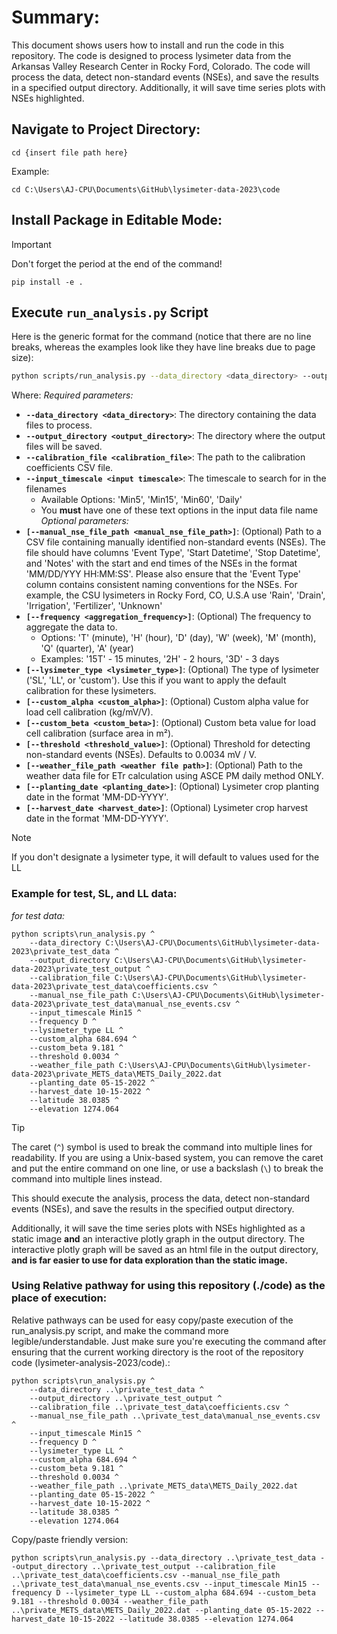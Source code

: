 # Summary:
This document shows users how to install and run the code in this repository.  The code is designed to process lysimeter data from the Arkansas Valley Research Center in Rocky Ford, Colorado.  The code will process the data, detect non-standard events (NSEs), and save the results in a specified output directory.  Additionally, it will save time series plots with NSEs highlighted.

## Navigate to Project Directory:
```
cd {insert file path here}
```

Example:
```
cd C:\Users\AJ-CPU\Documents\GitHub\lysimeter-data-2023\code
```

## Install Package in Editable Mode:
> [!IMPORTANT]
> Don't forget the period at the end of the command!

```
pip install -e .
```

## Execute ```run_analysis.py``` Script

Here is the generic format for the command (notice that there are no line breaks, whereas the examples look like they have line breaks due to page size):
```bash
python scripts/run_analysis.py --data_directory <data_directory> --output_directory <output_directory> --calibration_file <calibration_file> --input_timescale <input_timescale> --frequency <aggregation_frequency> --lysimeter_type <lysimeter_type> --custom_alpha <custom_alpha> --custom_beta <custom_beta> --threshold <threshold_value>

```
Where:
*Required parameters:*
- **`--data_directory <data_directory>`**: The directory containing the data files to process.
- **`--output_directory <output_directory>`**: The directory where the output files will be saved.
- **`--calibration_file <calibration_file>`**: The path to the calibration coefficients CSV file.
- **`--input_timescale <input timescale>`**: The timescale to search for in the filenames 
    - Available Options: 'Min5', 'Min15', 'Min60', 'Daily'
    - You **must** have one of these text options in the input data file name
*Optional parameters:*
- **`[--manual_nse_file_path <manual_nse_file_path>]`**: (Optional) Path to a CSV file containing manually identified non-standard events (NSEs). The file should have columns 'Event Type', 'Start Datetime', 'Stop Datetime', and 'Notes' with the start and end times of the NSEs in the format 'MM/DD/YYY HH:MM:SS'. Please also ensure that the 'Event Type' column contains consistent naming conventions for the NSEs. For example, the CSU lysimeters in Rocky Ford, CO, U.S.A use 'Rain', 'Drain', 'Irrigation', 'Fertilizer', 'Unknown'
- **`[--frequency <aggregation_frequency>]`**: (Optional) The frequency to aggregate the data to.
    - Options: 'T' (minute), 'H' (hour), 'D' (day), 'W' (week), 'M' (month), 'Q' (quarter), 'A' (year)
    - Examples: '15T' - 15 minutes, '2H' - 2 hours, '3D' - 3 days
- **`[--lysimeter_type <lysimeter_type>]`**: (Optional) The type of lysimeter ('SL', 'LL', or 'custom'). Use this if you want to apply the default calibration for these lysimeters.
- **`[--custom_alpha <custom_alpha>]`**: (Optional) Custom alpha value for load cell calibration (kg/mV/V).
- **`[--custom_beta <custom_beta>]`**: (Optional) Custom beta value for load cell calibration (surface area in m²).
- **`[--threshold <threshold_value>]`**: (Optional) Threshold for detecting non-standard events (NSEs). Defaults to 0.0034 mV / V.
- **`[--weather_file_path <weather file path>]`**: (Optional) Path to the weather data file for ETr calculation using ASCE PM daily method ONLY.
- **`[--planting_date <planting_date>]`**: (Optional) Lysimeter crop planting date in the format 'MM-DD-YYYY'.
- **`[--harvest_date <harvest_date>]`**: (Optional) Lysimeter crop harvest date in the format 'MM-DD-YYYY'.

> [!NOTE]
> If you don't designate a lysimeter type, it will default to values used for the LL

### Example for test, SL, and LL data:

*for test data:*
```batch
python scripts\run_analysis.py ^
    --data_directory C:\Users\AJ-CPU\Documents\GitHub\lysimeter-data-2023\private_test_data ^
    --output_directory C:\Users\AJ-CPU\Documents\GitHub\lysimeter-data-2023\private_test_output ^
    --calibration_file C:\Users\AJ-CPU\Documents\GitHub\lysimeter-data-2023\private_test_data\coefficients.csv ^
    --manual_nse_file_path C:\Users\AJ-CPU\Documents\GitHub\lysimeter-data-2023\private_test_data\manual_nse_events.csv ^
    --input_timescale Min15 ^
    --frequency D ^
    --lysimeter_type LL ^
    --custom_alpha 684.694 ^
    --custom_beta 9.181 ^
    --threshold 0.0034 ^
    --weather_file_path C:\Users\AJ-CPU\Documents\GitHub\lysimeter-data-2023\private_METS_data\METS_Daily_2022.dat
    --planting_date 05-15-2022 ^
    --harvest_date 10-15-2022 ^
    --latitude 38.0385 ^
    --elevation 1274.064
```
> [!TIP]
> The caret (`^`) symbol is used to break the command into multiple lines for readability. If you are using a Unix-based system, you can remove the caret and put the entire command on one line, or use a backslash (`\`) to break the command into multiple lines instead.

This should execute the analysis, process the data, detect non-standard events (NSEs), and save the results in the specified output directory. 

Additionally, it will save the time series plots with NSEs highlighted as a static image **and** an interactive plotly graph in the output directory.  The interactive plotly graph will be saved as an html file in the output directory, **and is far easier to use for data exploration than the static image.**

### Using Relative pathway for using this repository (./code) as the place of execution:
Relative pathways can be used for easy copy/paste execution of the run_analysis.py script, and make the command more legible/understandable. Just make sure you're executing the command after ensuring that the current working directory is the root of the repository code (lysimeter-analysis-2023/code).:
```batch
python scripts\run_analysis.py ^
    --data_directory ..\private_test_data ^
    --output_directory ..\private_test_output ^
    --calibration_file ..\private_test_data\coefficients.csv ^
    --manual_nse_file_path ..\private_test_data\manual_nse_events.csv ^
    --input_timescale Min15 ^
    --frequency D ^
    --lysimeter_type LL ^
    --custom_alpha 684.694 ^
    --custom_beta 9.181 ^
    --threshold 0.0034 ^
    --weather_file_path ..\private_METS_data\METS_Daily_2022.dat
    --planting_date 05-15-2022 ^
    --harvest_date 10-15-2022 ^
    --latitude 38.0385 ^
    --elevation 1274.064
```

Copy/paste friendly version:
```batch
python scripts\run_analysis.py --data_directory ..\private_test_data --output_directory ..\private_test_output --calibration_file ..\private_test_data\coefficients.csv --manual_nse_file_path ..\private_test_data\manual_nse_events.csv --input_timescale Min15 --frequency D --lysimeter_type LL --custom_alpha 684.694 --custom_beta 9.181 --threshold 0.0034 --weather_file_path ..\private_METS_data\METS_Daily_2022.dat --planting_date 05-15-2022 --harvest_date 10-15-2022 --latitude 38.0385 --elevation 1274.064
```
